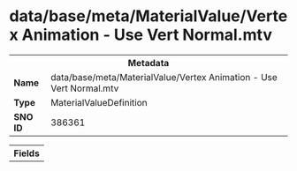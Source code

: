 <h1>data/base/meta/MaterialValue/Vertex Animation - Use Vert Normal.mtv</h1><table><tr><th colspan="100%">Metadata</th></tr><tr><td><b>Name</b></td><td>data/base/meta/MaterialValue/Vertex Animation - Use Vert Normal.mtv</td></tr><tr><td><b>Type</b></td><td>MaterialValueDefinition</td></tr><tr><td><b>SNO ID</b></td><td>386361</td></tr></table>

<table><tr><th colspan="100%">Fields</th></tr></table>

